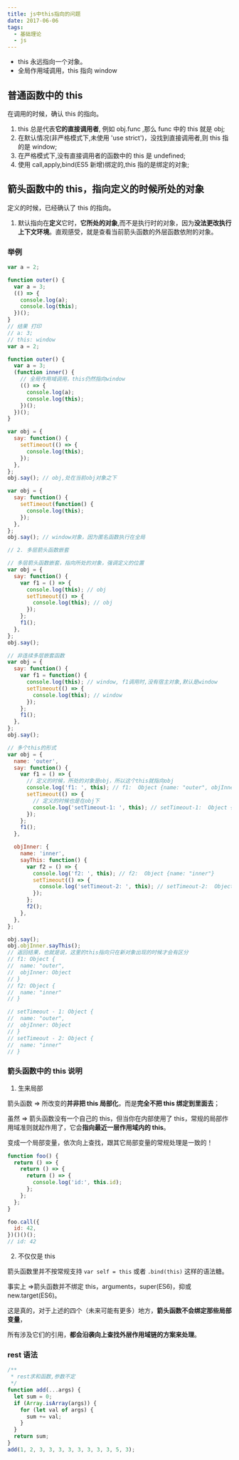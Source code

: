 ```yaml
---
title: js中this指向的问题
date: 2017-06-06
tags:
  - 基础理论
  - js
---
```


- this 永远指向一个对象。
- 全局作用域调用，this 指向 window

## 普通函数中的 this

在调用的时候，确认 this 的指向。

1. this 总是代表**它的直接调用者**, 例如 obj.func ,那么 func 中的 this 就是 obj;
2. 在默认情况(非严格模式下,未使用 'use strict')，没找到直接调用者,则 this 指的是 window;
3. 在严格模式下,没有直接调用者的函数中的 this 是 undefined;
4. 使用 call,apply,bind(ES5 新增)绑定的,this 指的是绑定的对象;

## 箭头函数中的 this，指向定义的时候所处的对象

定义的时候，已经确认了 this 的指向。

1. 默认指向在**定义**它时，**它所处的对象**,而不是执行时的对象，因为**没法更改执行上下文环境**。直观感受，就是查看当前箭头函数的外层函数依附的对象。

### 举例

```js
var a = 2;

function outer() {
  var a = 3;
  (() => {
    console.log(a);
    console.log(this);
  })();
}
// 结果 打印
// a: 3;
// this: window
var a = 2;

function outer() {
  var a = 3;
  (function inner() {
    // 全局作用域调用，this仍然指向window
    (() => {
      console.log(a);
      console.log(this);
    })();
  })();
}

var obj = {
  say: function() {
    setTimeout(() => {
      console.log(this);
    });
  },
};
obj.say(); // obj,处在当前obj对象之下

var obj = {
  say: function() {
    setTimeout(function() {
      console.log(this);
    });
  },
};
obj.say(); // window对象，因为匿名函数执行在全局

// 2. 多层箭头函数嵌套

// 多层箭头函数嵌套，指向所处的对象，强调定义的位置
var obj = {
  say: function() {
    var f1 = () => {
      console.log(this); // obj
      setTimeout(() => {
        console.log(this); // obj
      });
    };
    f1();
  },
};
obj.say();

// 非连续多层嵌套函数
var obj = {
  say: function() {
    var f1 = function() {
      console.log(this); // window, f1调用时,没有宿主对象,默认是window
      setTimeout(() => {
        console.log(this); // window
      });
    };
    f1();
  },
};
obj.say();

// 多个this的形式
var obj = {
  name: 'outer',
  say: function() {
    var f1 = () => {
      // 定义的时候，所处的对象是obj，所以这个this就指向obj
      console.log('f1: ', this); // f1:  Object {name: "outer", objInner: Object}
      setTimeout(() => {
        // 定义的时候也是在obj下
        console.log('setTimeout-1: ', this); // setTimeout-1:  Object {name: "outer", objInner: Object}
      });
    };
    f1();
  },

  objInner: {
    name: 'inner',
    sayThis: function() {
      var f2 = () => {
        console.log('f2: ', this); // f2:  Object {name: "inner"}
        setTimeout(() => {
          console.log('setTimeout-2: ', this); // setTimeout-2:  Object {name: "inner"}
        });
      };
      f2();
    },
  },
};

obj.say();
obj.objInner.sayThis();
// 返回结果，也就是说，这里的this指向只在新对象出现的时候才会有区分
// f1: Object {
//  name: "outer",
//  objInner: Object
// }
// f2: Object {
//  name: "inner"
// }

// setTimeout - 1: Object {
//  name: "outer",
//  objInner: Object
// }
// setTimeout - 2: Object {
//  name: "inner"
// }
```

### 箭头函数中的 this 说明

1. 生来局部

箭头函数 => 所改变的**并非把 this 局部化**，而是**完全不把 this 绑定到里面去**；

虽然 => 箭头函数没有一个自己的 this，但当你在内部使用了 this，常规的局部作用域准则就起作用了，它会**指向最近一层作用域内的 this**。

变成一个局部变量，依次向上查找，跟其它局部变量的常规处理是一致的！

```js
function foo() {
  return () => {
    return () => {
      return () => {
        console.log('id:', this.id);
      };
    };
  };
}

foo.call({
  id: 42,
})()()();
// id: 42
```

2. 不仅仅是 this

箭头函数里并不按常规支持 `var self = this` 或者 `.bind(this)` 这样的语法糖。

事实上 =>箭头函数并不绑定 this，arguments，super(ES6)，抑或 new.target(ES6)。

这是真的，对于上述的四个（未来可能有更多）地方，**箭头函数不会绑定那些局部变量**，

所有涉及它们的引用，**都会沿袭向上查找外层作用域链的方案来处理**。

### rest 语法

```js
/**
 * rest求和函数,参数不定
 */
function add(...args) {
  let sum = 0;
  if (Array.isArray(args)) {
    for (let val of args) {
      sum += val;
    }
  }
  return sum;
}
add(1, 2, 3, 3, 3, 3, 3, 3, 3, 3, 5, 3);
```
